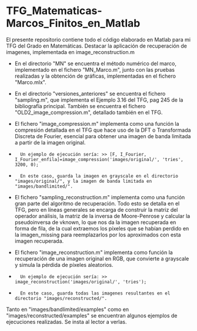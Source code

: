 # TFG_Matematicas-Marcos_Finitos_en_Matlab
El presente repositorio contiene todo el código elaborado en Matlab para mi TFG del Grado en Matemáticas. Destacar la aplicación de recuperación de imagenes, implementada en image_reconstruction.m

-   En el directorio "MN" se encuentra el método numérico del marco, implementado en el fichero "MN_Marco.m", junto con las pruebas realizadas y la obtención de gráficas, implementadas en el fichero "Marco.mlx".

-   En el directorio "versiones_anteriores" se encuentra el fichero "sampling.m", que implementa el Ejemplo 3.16 del TFG, pag 245 de la bibliografía principal. También se encuentra el fichero "OLD2_image_compression.m", detallado también en el TFG.

-   El fichero "image_compression.m" implementa como una función la compresión detallada en el TFG que hace uso de la DFT o Transformada Discreta de Fourier, esencial para obtener una imagen de banda limitada a partir de la imagen original. 
-       Un ejemplo de ejecución sería: >> [F, I_Fourier, I_Fourier_enfila]=image_compression('images/original/', 'tries', 3200, 0);
-       En este caso, guarda la imagen en grayscale en el directorio "images/original/", y la imagen de banda limitada en "images/bandlimited/".

-   El fichero "sampling_reconstruction.m" implementa como una función gran parte del algoritmo de recuperación. Todo esto se detalla en el TFG, pero en líneas generales se encarga de construir la matriz del operador análisis, la matriz de la inversa de Moore-Penrose y calcular la pseudoinversa de vknown, lo que nos da la imagen recuperada en forma de fila, de la cual extraemos los píxeles que se habían perdido en la imagen_missing para reemplazarlos por los aproximados con esta imagen recuperada.

-   El fichero "image_reconstruction.m" implementa como función la recuperación de una imagen original en RGB, que convierte a grayscale y simula la pérdida de píxeles aleatorios.
-       Un ejemplo de ejecución sería: >> image_reconstruction('images/original/', 'tries');
-       En este caso, guarda todas las imagenes resultantes en el directorio "images/reconstructed/".

Tanto en "images/bandlimited/examples" como en "images/reconstructed/examples" se encuentran algunos ejemplos de ejecuciones realizadas. Se insta al lector a verlas.
